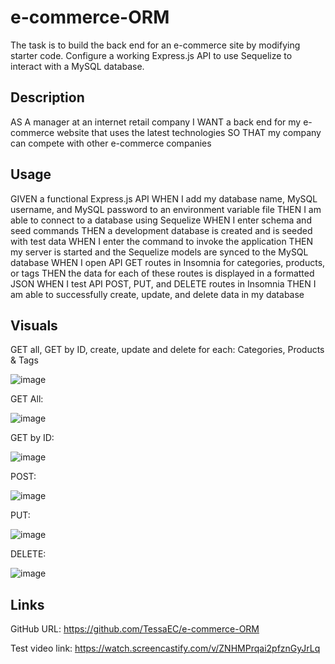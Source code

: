 # e-commerce-ORM
The task is to build the back end for an e-commerce site by modifying starter code. Configure a working Express.js API to use Sequelize to interact with a MySQL database.

## Description

AS A manager at an internet retail company
I WANT a back end for my e-commerce website that uses the latest technologies
SO THAT my company can compete with other e-commerce companies

## Usage

GIVEN a functional Express.js API
WHEN I add my database name, MySQL username, and MySQL password to an environment variable file
THEN I am able to connect to a database using Sequelize
WHEN I enter schema and seed commands
THEN a development database is created and is seeded with test data
WHEN I enter the command to invoke the application
THEN my server is started and the Sequelize models are synced to the MySQL database
WHEN I open API GET routes in Insomnia for categories, products, or tags
THEN the data for each of these routes is displayed in a formatted JSON
WHEN I test API POST, PUT, and DELETE routes in Insomnia
THEN I am able to successfully create, update, and delete data in my database

## Visuals

GET all, GET by ID, create, update and delete for each: Categories, Products & Tags

![image](https://user-images.githubusercontent.com/118077000/225120433-460b8272-cf8c-436c-a8a0-c78261c4d28b.png)

GET All:

![image](https://user-images.githubusercontent.com/118077000/225119133-0eec0329-a1b5-4756-b1b1-06375d0f6fc9.png)

GET by ID:

![image](https://user-images.githubusercontent.com/118077000/225119334-664cc9dc-db3f-4126-bf9a-cb78d9a801a9.png)

POST:

![image](https://user-images.githubusercontent.com/118077000/225119989-77672433-0d9e-4aae-a3ca-df1ac27db8cd.png)

PUT:

![image](https://user-images.githubusercontent.com/118077000/225120111-6ef1936b-7e97-4716-b57c-9db7e76436a9.png)

DELETE:

![image](https://user-images.githubusercontent.com/118077000/225120285-1b349faa-6460-4fdb-aff2-12e913504652.png)



## Links

GitHub URL:
https://github.com/TessaEC/e-commerce-ORM

Test video link:
https://watch.screencastify.com/v/ZNHMPrqai2pfznGyJrLq
